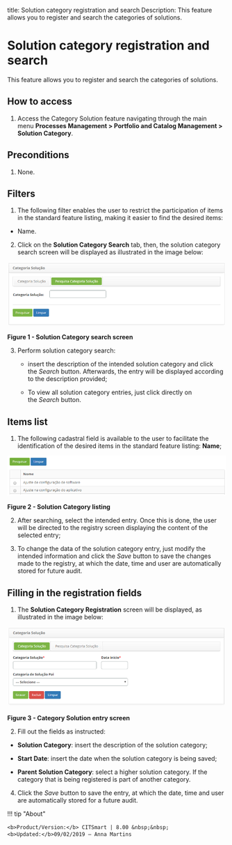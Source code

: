 title: Solution category registration and search
Description: This feature allows you to register and search the categories of solutions.

# Solution category registration and search

This feature allows you to register and search the categories of solutions.

How to access
-------------

1.  Access the Category Solution feature navigating through the main
    menu **Processes Management > Portfolio and Catalog
    Management > Solution Category**.

Preconditions
-------------

1.  None.

Filters
-------

1.  The following filter enables the user to restrict the participation of items
    in the standard feature listing, making it easier to find the desired items:

-   Name.

2.  Click on the **Solution Category Search** tab, then, the solution category
    search screen will be displayed as illustrated in the image below:

   ![figure](images/solution-1.png)
   
   **Figure 1 - Solution Category search screen**

3.  Perform solution category search:

    -   insert the description of the intended solution category and click
        the *Search* button. Afterwards, the entry will be displayed according
        to the description provided;

    -   To view all solution category entries, just click directly on
        the *Search* button.

Items list
----------

1.  The following cadastral field is available to the user to facilitate the
    identification of the desired items in the standard feature
    listing: **Name**;

   ![figure](images/solution-2.png)
   
   **Figure 2 - Solution Category listing**

2.  After searching, select the intended entry. Once this is done, the user will
    be directed to the registry screen displaying the content of the selected
    entry;

3.  To change the data of the solution category entry, just modify the intended
    information and click the *Save* button to save the changes made to the
    registry, at which the date, time and user are automatically stored for
    future audit.

Filling in the registration fields
----------------------------------

1.  The **Solution Category Registration** screen will be displayed, as
    illustrated in the image below:

   ![figure](images/solution-3.png)
   
   **Figure 3 - Category Solution entry screen**

2.  Fill out the fields as instructed:

   -  **Solution Category**: insert the description of the solution category;

   -  **Start Date**: insert the date when the solution category is being
        saved;

   -  **Parent Solution Category**: select a higher solution category. If the
        category that is being registered is part of another category.

4.  Click the *Save* button to save the entry, at which the date, time and user
    are automatically stored for a future audit.



!!! tip "About"

    <b>Product/Version:</b> CITSmart | 8.00 &nbsp;&nbsp;
    <b>Updated:</b>09/02/2019 – Anna Martins
